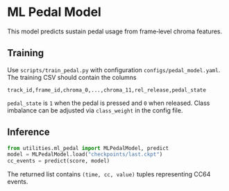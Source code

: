 # ML Pedal Model

This model predicts sustain pedal usage from frame‑level chroma features.

## Training

Use `scripts/train_pedal.py` with configuration `configs/pedal_model.yaml`.
The training CSV should contain the columns

```
track_id,frame_id,chroma_0,...,chroma_11,rel_release,pedal_state
```

`pedal_state` is `1` when the pedal is pressed and `0` when released.
Class imbalance can be adjusted via `class_weight` in the config file.

## Inference

```python
from utilities.ml_pedal import MLPedalModel, predict
model = MLPedalModel.load("checkpoints/last.ckpt")
cc_events = predict(score, model)
```

The returned list contains `(time, cc, value)` tuples representing CC64 events.
